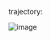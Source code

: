 trajectory:

![image](https://github.com/user-attachments/assets/90a2334b-fe21-497d-b498-c68cc1a071b4)
